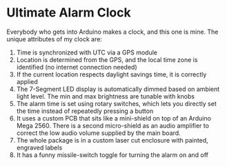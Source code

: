Ultimate Alarm Clock
====================

Everybody who gets into Arduino makes a clock, and this one is mine. The unique attributes of my clock are:
1. Time is synchronized with UTC via a GPS module
2. Location is determined from the GPS, and the local time zone is identified (no internet connection needed)
3. If the current location respects daylight savings time, it is correctly applied
4. The 7-Segment LED display is automatically dimmed based on ambient light level. The min and max brightness are tunable with knobs
5. The alarm time is set using rotary switches, which lets you directly set the time instead of repeatedly pressing a button
6. It uses a custom PCB that sits like a mini-shield on top of an Arduino Mega 2560. There is a second micro-shield as an audio amplifier to correct the low audio volume supplied by the main board.
7. The whole package is in a custom laser cut enclosure with painted, engraved labels
8. It has a funny missile-switch toggle for turning the alarm on and off

